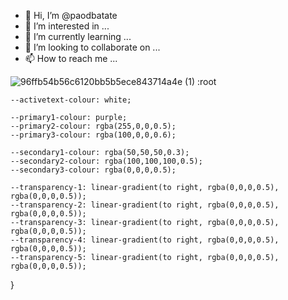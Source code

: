 - 👋 Hi, I’m @paodbatate
- 👀 I’m interested in ...
- 🌱 I’m currently learning ...
- 💞️ I’m looking to collaborate on ...
- 📫 How to reach me ...

<!---
paodbatate/paodbatate is a ✨ special ✨ repository because its `README.md` (this file) appears on your GitHub profile.
You can click the Preview link to take a look at your changes.
--->
![96ffb54b56c6120bb5b5ece843714a4e (1)](https://github.com/paodbatate/paodbatate/assets/145921094/2a7b4d8a-72e8-4f10-914d-b2ce07b1719c)
:root

    --activetext-colour: white;

    --primary1-colour: purple;
    --primary2-colour: rgba(255,0,0,0.5);
    --primary3-colour: rgba(100,0,0,0.6);

    --secondary1-colour: rgba(50,50,50,0.3);
    --secondary2-colour: rgba(100,100,100,0.5);
    --secondary3-colour: rgba(0,0,0,0.5);

    --transparency-1: linear-gradient(to right, rgba(0,0,0,0.5), rgba(0,0,0,0.5));
    --transparency-2: linear-gradient(to right, rgba(0,0,0,0.5), rgba(0,0,0,0.5));
    --transparency-3: linear-gradient(to right, rgba(0,0,0,0.5), rgba(0,0,0,0.5));
    --transparency-4: linear-gradient(to right, rgba(0,0,0,0.5), rgba(0,0,0,0.5));
    --transparency-5: linear-gradient(to right, rgba(0,0,0,0.5), rgba(0,0,0,0.5));
}
